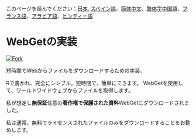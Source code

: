 <!-- # WebGet  [![GitHub forks](https://img.shields.io/github/forks/Tyler887/WebGet?label=Fork&style=social)](https://github.com/Tyler887/WebGet/fork)  The implementation to download files from the Web, in a short time.  Written in R, complete simple. It takes a short time, simply good. Use WebGet to retrieve files from the world wide web.    I assume **no warranty** for any **copyrighted material** downloaded on WebGet. I usally recommend downloading freely licensed files only. <br />https://github.com?Tyler887/WebGet/commit/main/ -->

このページを読んでください：[日本](README.ja.md), [スペイン語](README.es.md)、[简体中文](README.zh-CN.md)、[繁体字中国語](README.zh-TW.md)、[フランス語](README.fr.md)、[アラビア語](README.ar.md)、[ヒンディー語](README.hi.md)

# WebGetの実装

[![Fork](https://img.shields.io/github/forks/Tyler887/WebGet?label=Fork&style=social)](https://github.com/Tyler887/WebGet/fork)

短時間でWebからファイルをダウンロードするための実装。

Rで書かれ、完全にシンプル。短時間で、簡単にできます。 WebGetを使用して、ワールドワイドウェブからファイルを取得します。

私が想定し**無保証**任意の**著作権で保護された資料**WebGetにダウンロードされました。

私は通常、無料でライセンスされたファイルのみをダウンロードすることをお勧めします。
